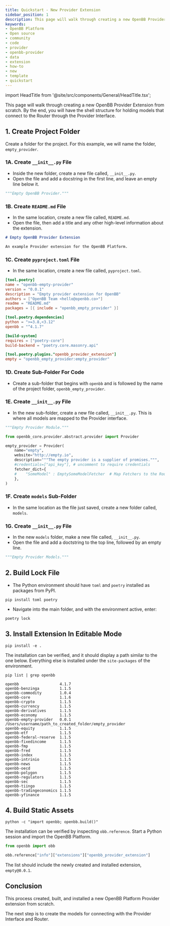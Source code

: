 ```yaml
---
title: Quickstart - New Provider Extension
sidebar_position: 1
description: This page will walk through creating a new OpenBB Provider Extension from scratch. By the end, you will have the shell structure for holding models that connect to the Router through the Provider Interface.
keywords:
- OpenBB Platform
- Open source
- community
- code
- provider
- openbb-provider
- data
- extension
- how-to
- new
- template
- quickstart
---
```


import HeadTitle from '@site/src/components/General/HeadTitle.tsx';

<HeadTitle title="Quickstart - New Provider Extension - How-To - Development | OpenBB Platform Docs" />

This page will walk through creating a new OpenBB Provider Extension from scratch. By the end, you will have the shell structure for holding models that connect to the Router through the Provider Interface.

## 1. Create Project Folder

Create a folder for the project. For this example, we will name the folder, `empty_provider`.

### 1A. Create `__init__.py` File

- Inside the new folder, create a new file called, `__init__.py`.
- Open the file and add a docstring in the first line, and leave an empty line below it.
```python
"""Empty OpenBB Provider."""

```
### 1B. Create `README.md` File

- In the same location, create a new file called, `README.md`.
- Open the file, then add a title and any other high-level information about the extension.

```markdown
# Empty OpenBB Provider Extension

An example Provider extension for the OpenBB Platform.
```

### 1C. Create `pyproject.toml` File

- In the same location, create a new file called, `pyproject.toml`.

```toml
[tool.poetry]
name = "openbb-empty-provider"
version = "0.0.1"
description = "Empty provider extension for OpenBB"
authors = ["OpenBB Team <hello@openbb.co>"]
readme = "README.md"
packages = [{ include = "openbb_empty_provider" }]

[tool.poetry.dependencies]
python = ">=3.8,<3.12"
openbb = "^4.1.7"

[build-system]
requires = ["poetry-core"]
build-backend = "poetry.core.masonry.api"

[tool.poetry.plugins."openbb_provider_extension"]
empty = "openbb_empty_provider:empty_provider"
```

### 1D. Create Sub-Folder For Code

- Create a sub-folder that begins with `openbb` and is followed by the name of the project folder, `openbb_empty_provider`.

### 1E. Create `__init__.py` File

- In the new sub-folder, create a new file called, `__init__.py`. This is where all models are mapped to the Provider interface.

```python
"""Empty Provider Module."""

from openbb_core.provider.abstract.provider import Provider

empty_provider = Provider(
    name="empty",
    website="http://empty.io",
    description="""The empty provider is a supplier of promises.""",
    #credentials=["api_key"], # uncomment to require credentials
    fetcher_dict={
    #    "SomeModel" : EmptySomeModelFetcher  # Map Fetchers to the Router here.
    },
)
```

### 1F. Create `models` Sub-Folder

- In the same location as the file just saved, create a new folder called, `models`.

### 1G. Create `__init__.py` File

- In the new `models` folder, make a new file called, `__init__.py`.
- Open the file and add a doctstring to the top line, followed by an empty line.

```python
"""Empty Provider Models."""

```

## 2. Build Lock File

- The Python environment should have `toml` and `poetry` installed as packages from PyPI.

```console
pip install toml poetry
```

- Navigate into the main folder, and with the environment active, enter:

```
poetry lock
```

## 3. Install Extension In Editable Mode

```console
pip install -e .
```

The installation can be verified, and it should display a path similar to the one below.
Everything else is installed under the `site-packages` of the environment.

```console
pip list | grep openbb
```

```console
openbb                  4.1.7
openbb-benzinga         1.1.5
openbb-commodity        1.0.4
openbb-core             1.1.6
openbb-crypto           1.1.5
openbb-currency         1.1.5
openbb-derivatives      1.1.5
openbb-economy          1.1.5
openbb-empty-provider   0.0.1        /Users/username/path_to_created_folder/empty_provider
openbb-equity           1.1.5
openbb-etf              1.1.5
openbb-federal-reserve  1.1.5
openbb-fixedincome      1.1.5
openbb-fmp              1.1.5
openbb-fred             1.1.5
openbb-index            1.1.5
openbb-intrinio         1.1.5
openbb-news             1.1.5
openbb-oecd             1.1.5
openbb-polygon          1.1.5
openbb-regulators       1.1.5
openbb-sec              1.1.5
openbb-tiingo           1.1.5
openbb-tradingeconomics 1.1.5
openbb-yfinance         1.1.5
```

## 4. Build Static Assets

```console
python -c "import openbb; openbb.build()"
```

The installation can be verified by inspecting `obb.reference`. Start a Python session and import the OpenBB Platform.

```python
from openbb import obb

obb.reference["info"]["extensions"]["openbb_provider_extension"]
```

The list should include the newly created and installed extension, `empty@0.0.1`.

## Conclusion

This process created, built, and installed a new OpenBB Platform Provider extension from scratch.

The next step is to create the models for connecting with the Provider Interface and Router.
